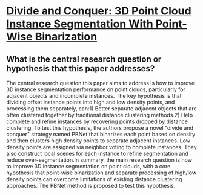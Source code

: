 # [Divide and Conquer: 3D Point Cloud Instance Segmentation With Point-Wise   Binarization](https://arxiv.org/abs/2207.11209)

## What is the central research question or hypothesis that this paper addresses?

 The central research question this paper aims to address is how to improve 3D instance segmentation performance on point clouds, particularly for adjacent objects and incomplete instances. The key hypothesis is that dividing offset instance points into high and low density points, and processing them separately, can:1) Better separate adjacent objects that are often clustered together by traditional distance clustering methods.2) Help complete and refine instances by recovering points dropped by distance clustering. To test this hypothesis, the authors propose a novel "divide and conquer" strategy named PBNet that binarizes each point based on density and then clusters high density points to separate adjacent instances. Low density points are assigned via neighbor voting to complete instances. They also construct local scenes for each instance to refine segmentation and reduce over-segmentation.In summary, the main research question is how to improve 3D instance segmentation on point clouds, with a core hypothesis that point-wise binarization and separate processing of high/low density points can overcome limitations of existing distance clustering approaches. The PBNet method is proposed to test this hypothesis.
